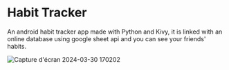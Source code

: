 ﻿# Habit Tracker

An android habit tracker app made with Python and Kivy, it is linked with an online database using google sheet api and you can see your friends' habits.

![Capture d'écran 2024-03-30 170202](https://github.com/Hifumii/habit-tracker/assets/116169349/79027c3a-cf60-415a-8047-f49d5b4184ab)
